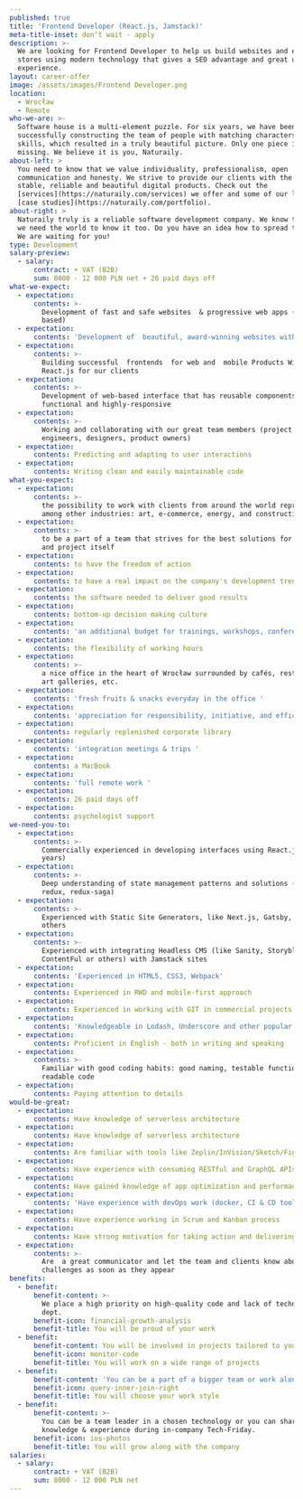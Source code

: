 ```yaml
---
published: true
title: 'Frontend Developer (React.js, Jamstack)'
meta-title-inset: don’t wait - apply
description: >-
  We are looking for Frontend Developer to help us build websites and e-commerce
  stores using modern technology that gives a SEO advantage and great user
  experience.
layout: career-offer
image: /assets/images/Frontend Developer.png
location:
  - Wrocław
  - Remote
who-we-are: >-
  Software house is a multi-element puzzle. For six years, we have been
  successfully constructing the team of people with matching characters and
  skills, which resulted in a truly beautiful picture. Only one piece is
  missing. We believe it is you, Naturaily.
about-left: >
  You need to know that we value individuality, professionalism, open
  communication and honesty. We strive to provide our clients with the best,
  stable, reliable and beautiful digital products. Check out the
  [services](https://naturaily.com/services) we offer and some of our latest
  [case studies](https://naturaily.com/portfolio).
about-right: >
  Naturaily truly is a reliable software development company. We know that, and
  we need the world to know it too. Do you have an idea how to spread the word?
  We are waiting for you!
type: Development
salary-preview:
  - salary:
      contract: + VAT (B2B)
      sum: 8000 - 12 000 PLN net + 26 paid days off
what-we-expect:
  - expectation:
      contents: >-
        Development of fast and safe websites  & progressive web apps (Jamstack
        based)
  - expectation:
      contents: 'Development of  beautiful, award-winning websites with React'
  - expectation:
      contents: >-
        Building successful  frontends  for web and  mobile Products With
        React.js for our clients
  - expectation:
      contents: >-
        Development of web-based interface that has reusable components, is both
        functional and highly-responsive
  - expectation:
      contents: >-
        Working and collaborating with our great team members (project managers,
        engineers, designers, product owners)
  - expectation:
      contents: Predicting and adapting to user interactions
  - expectation:
      contents: Writing clean and easily maintainable code
what-you-expect:
  - expectation:
      contents: >-
        the possibility to work with clients from around the world representing,
        among other industries: art, e-commerce, energy, and construction
  - expectation:
      contents: >-
        to be a part of a team that strives for the best solutions for client
        and project itself
  - expectation:
      contents: to have the freedom of action
  - expectation:
      contents: to have a real impact on the company's development trends
  - expectation:
      contents: the software needed to deliver good results
  - expectation:
      contents: bottom-up decision making culture
  - expectation:
      contents: 'an additional budget for trainings, workshops, conferences, etc.'
  - expectation:
      contents: the flexibility of working hours
  - expectation:
      contents: >-
        a nice office in the heart of Wrocław surrounded by cafés, restaurants,
        art galleries, etc.
  - expectation:
      contents: 'fresh fruits & snacks everyday in the office '
  - expectation:
      contents: 'appreciation for responsibility, initiative, and efficiency'
  - expectation:
      contents: regularly replenished corporate library
  - expectation:
      contents: 'integration meetings & trips '
  - expectation:
      contents: a MacBook
  - expectation:
      contents: 'full remote work '
  - expectation:
      contents: 26 paid days off
  - expectation:
      contents: psychologist support
we-need-you-to:
  - expectation:
      contents: >-
        Commercially experienced in developing interfaces using React.js (min. 3
        years)
  - expectation:
      contents: >-
        Deep understanding of state management patterns and solutions (e.g.
        redux, redux-saga)
  - expectation:
      contents: >-
        Experienced with Static Site Generators, like Next.js, Gatsby, Hugo or
        others
  - expectation:
      contents: >-
        Experienced with integrating Headless CMS (like Sanity, Storyblok,
        ContentFul or others) with Jamstack sites
  - expectation:
      contents: 'Experienced in HTML5, CSS3, Webpack'
  - expectation:
      contents: Experienced in RWD and mobile-first approach
  - expectation:
      contents: Experienced in working with GIT in commercial projects
  - expectation:
      contents: 'Knowledgeable in Lodash, Underscore and other popular libraries'
  - expectation:
      contents: Proficient in English - both in writing and speaking
  - expectation:
      contents: >-
        Familiar with good coding habits: good naming, testable functions,
        readable code
  - expectation:
      contents: Paying attention to details
would-be-great:
  - expectation:
      contents: Have knowledge of serverless architecture
  - expectation:
      contents: Have knowledge of serverless architecture
  - expectation:
      contents: Are familiar with tools like Zeplin/InVision/Sketch/Figma or other
  - expectation:
      contents: Have experience with consuming RESTful and GraphQL APIs
  - expectation:
      contents: Have gained knowledge of app optimization and performance
  - expectation:
      contents: 'Have experience with devOps work (docker, CI & CD tools)'
  - expectation:
      contents: Have experience working in Scrum and Kanban process
  - expectation:
      contents: Have strong motivation for taking action and delivering results
  - expectation:
      contents: >-
        Are  a great communicator and let the team and clients know about
        challenges as soon as they appear
benefits:
  - benefit:
      benefit-content: >-
        We place a high priority on high-quality code and lack of technical
        dept.
      benefit-icon: financial-growth-analysis
      benefit-title: You will be proud of your work
  - benefit:
      benefit-content: You will be involved in projects tailored to your level of expertise.
      benefit-icon: monitor-code
      benefit-title: You will work on a wide range of projects
  - benefit:
      benefit-content: 'You can be a part of a bigger team or work alone, if you prefer.'
      benefit-icon: query-inner-join-right
      benefit-title: You will choose your work style
  - benefit:
      benefit-content: >-
        You can be a team leader in a chosen technology or you can share your
        knowledge & experience during in-company Tech-Friday.
      benefit-icon: ios-photos
      benefit-title: You will grow along with the company
salaries:
  - salary:
      contract: + VAT (B2B)
      sum: 8000 - 12 000 PLN net
---
```

